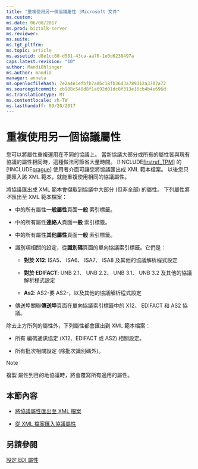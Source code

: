 ```yaml
---
title: "重複使用另一個協議屬性 |Microsoft 文件"
ms.custom: 
ms.date: 06/08/2017
ms.prod: biztalk-server
ms.reviewer: 
ms.suite: 
ms.tgt_pltfrm: 
ms.topic: article
ms.assetid: d8e1cc60-d581-43ca-aa70-1e0d6238497a
caps.latest.revision: "10"
author: MandiOhlinger
ms.author: mandia
manager: anneta
ms.openlocfilehash: 7e2a4e1efbfb7a86c18fb3643a789312a3707a72
ms.sourcegitcommit: cb908c540d8f1a692d01dc8f313e16cb4b4e696d
ms.translationtype: MT
ms.contentlocale: zh-TW
ms.lasthandoff: 09/20/2017
---
```

# <a name="reusing-properties-from-another-agreement"></a>重複使用另一個協議屬性
您可以將屬性重複運用在不同的協議上。 當新協議大部分或所有的屬性皆與現有協議的屬性相同時，這種做法可節省大量時間。 [!INCLUDE[firstref_TPM](../includes/firstref-tpm-md.md)] 的 [!INCLUDE[prague](../includes/prague-md.md)] 使用者介面可讓您將協議匯出成 XML 範本檔案。 以後您只要匯入該 XML 範本，就能重複使用相同的協議屬性。  
  
 將協議匯出成 XML 範本會擷取到協議中大部分 (但非全部) 的屬性。 下列屬性將*不*匯出至 XML 範本檔案：  
  
-   中的所有屬性**一般屬性**頁面**一般** 索引標籤。  
  
-   中的所有屬性**連絡人**頁面**一般** 索引標籤。  
  
-   中的所有屬性**其他屬性**頁面**一般** 索引標籤。  
  
-   識別項相關的設定，從**識別碼**頁面的單向協議索引標籤。它們是：  
  
    -   **對於 X12**: ISA5、 ISA6、 ISA7、 ISA8 及其他的協議解析程式設定  
  
    -   **對於 EDIFACT**: UNB 2.1、 UNB 2.2、 UNB 3.1、 UNB 3.2 及其他的協議解析程式設定  
  
    -   **As2**: AS2-要 AS2-，以及其他的協議解析程式設定  
  
-   傳送埠關聯**傳送埠**頁面在單向協議索引標籤中的 X12、 EDIFACT 和 AS2 協議。  
  
 除去上方所列的屬性外，下列屬性都會匯出到 XML 範本檔案：  
  
-   所有 編碼通訊協定 (X12、EDIFACT 或 AS2) 相關設定。  
  
-   所有批次相關設定 (除批次識別碼外)。  
  
> [!NOTE]
>  複製 屬性到目的地協議時，將會覆寫所有適用的屬性。  
  
## <a name="in-this-section"></a>本節內容  
  
-   [將協議屬性匯出至 XML 檔案](../core/exporting-agreement-properties-to-an-xml-file.md)  
  
-   [從 XML 檔案匯入協議屬性](../core/importing-agreement-properties-from-an-xml-file.md)  
  
## <a name="see-also"></a>另請參閱  
 [設定 EDI 屬性](../core/configuring-edi-properties.md)